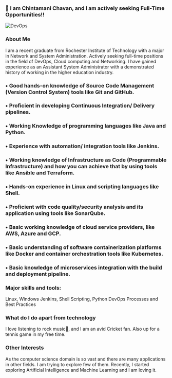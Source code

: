 <!--
**chintamanichavan/chintamanichavan** is a ✨ _special_ ✨ repository because its `README.md` (this file) appears on your GitHub profile.

Here are some ideas to get you started:

- 🔭 I’m currently working on ...
- 🌱 I’m currently learning ...
- 👯 I’m looking to collaborate on ...
- 🤔 I’m looking for help with ...
- 💬 Ask me about ...
- 📫 How to reach me: ...
- 😄 Pronouns: ...
- ⚡ Fun fact: ...
-->

### 👋 I am Chintamani Chavan, and I am actively seeking Full-Time Opportunities!!

![DevOps](https://www.itglue.com/wp-content/uploads/2016/06/devsecops.gif)

### About Me

I am a recent graduate from Rochester Institute of Technology with a major in Network and System Administration. Actively seeking full-time positions in the field of DevOps, Cloud computing and Networking.
I have gained experience as an Assistant System Administrator with a demonstrated history of working in the higher education industry.

### • Good hands-on knowledge of Source Code Management (Version Control System) tools like Git and GitHub.
### • Proficient in developing Continuous Integration/ Delivery pipelines.
### • Working Knowledge of programming languages like Java and Python.
### • Experience with automation/ integration tools like Jenkins.
### • Working knowledge of Infrastructure as Code (Programmable Infrastructure) and how you can achieve that by using tools like Ansible and Terraform.
### • Hands-on experience in Linux and scripting languages like Shell.
### • Proficient with code quality/security analysis and its application using tools like SonarQube.
### • Basic working knowledge of cloud service providers, like AWS, Azure and GCP.
### • Basic understanding of software containerization platforms like Docker and container orchestration tools like Kubernetes.
### • Basic knowledge of microservices integration with the build and deployment pipeline.

### Major skills and tools:
Linux, Windows
Jenkins,
Shell Scripting, Python
DevOps Processes and Best Practices


### What do I do apart from technology

I love listening to rock music🎵, and I am an avid Cricket fan. Also up for a tennis game in my free time.

### Other Interests
As the computer science domain is so vast and there are many applications in other fields. I am trying to explore few of them. Recently, I started exploring Artificial Intelligence and Machine Learning and I am loving it.

